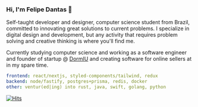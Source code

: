 ### Hi, I'm Felipe Dantas 👋

Self-taught developer and designer, computer science student from Brazil, committed to innovating great solutions to current problems. I specialize in digital design and development, but any activity that requires problem solving and creative thinking is where you'll find me.

Currently studying computer science and working as a software engineer and founder of startup @ <a href="">DormIU</a> and creating software for online sellers at <a href="Mirage Experience" ></a> in my spare time.

```yaml
frontend: react/nextjs, styled-components/tailwind, redux
backend: node/fastify, postgres+prisma, redis, docker
other: ventur(ed|ing) into rust, java, swift, golang, python
```

[![Hits](https://hits-app.vercel.app/hits?url=https://github.com/cnrad&bgLeft=444444&bgRight=575fff&label=visits)](https://hits-app.vercel.app/)

